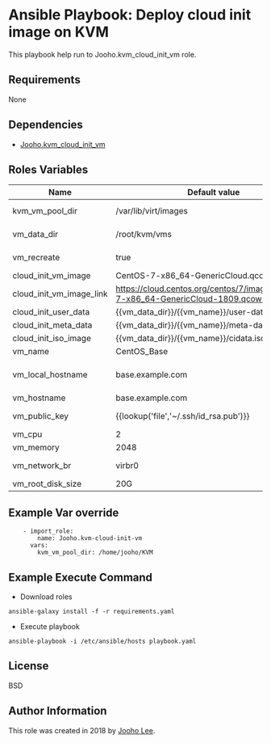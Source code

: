 Ansible Playbook: Deploy cloud init image on KVM
=========

This playbook help run to Jooho.kvm_cloud_init_vm role. 


Requirements
------------
None

Dependencies
------------

- [Jooho.kvm_cloud_init_vm](https://galaxy.ansible.com/Jooho/kvm_cloud_init_vm/)

Roles Variables
--------------

| Name                     | Default value                                                                    | Requird | Description                                                |
| ------------------------ | -------------------------------------------------------------------------------- | ------- | ---------------------------------------------------------- |
| kvm_vm_pool_dir          | /var/lib/virt/images                                                             | no      | The path where KVM VM images are stored                    |
| vm_data_dir              | /root/kvm/vms                                                                    | no      | The path where VM information are stored                   |
| vm_recreate              | true                                                                             | no      | Set false, if the same vm exist                            |
| cloud_init_vm_image      | CentOS-7-x86_64-GenericCloud.qcow2                                               | no      | Cloud init image name                                      |
| cloud_init_vm_image_link | https://cloud.centos.org/centos/7/images/CentOS-7-x86_64-GenericCloud-1809.qcow2 | no      | Cloud init image download link                             |
| cloud_init_user_data     | {{vm_data_dir}}/{{vm_name}}/user-data                                            | no      | Cloud init user data file                                  |
| cloud_init_meta_data     | {{vm_data_dir}}/{{vm_name}}/meta-data                                            | no      | Cloud init meta data file                                  |
| cloud_init_iso_image     | {{vm_data_dir}}/{{vm_name}}/cidata.iso                                           | no      | Cloud init booting image                                   |
| vm_name                  | CentOS_Base                                                                      | no      |                                                            |
| vm_local_hostname        | base.example.com                                                                             | no      | VM internal hostname(it can be the same with vm_hostname)  |
| vm_hostname              | base.example.com                                                                 | no      | VM public hostname                                         |
| vm_public_key            | {{lookup('file','~/.ssh/id_rsa.pub')}}                                           | no      | SSH public key to login to the VM(ocp/redhat,centos/(ssh)) |
| vm_cpu                   | 2                                                                                | no      |                                                            |
| vm_memory                | 2048                                                                             | no      |                                                            |
| vm_network_br            | virbr0                                                                       | no      | Default bridge name that the VM will use                   |
| vm_root_disk_size        | 20G                                                                              | no      |                                                            |

Example Var override
--------------------
```
    - import_role:
        name: Jooho.kvm-cloud-init-vm
      vars:
        kvm_vm_pool_dir: /home/jooho/KVM
```        


Example Execute Command
-----------------------

- Download roles
~~~
ansible-galaxy install -f -r requirements.yaml
~~~

- Execute playbook
~~~
ansible-playbook -i /etc/ansible/hosts playbook.yaml
~~~


License
-------

BSD

Author Information
------------------

This role was created in 2018 by [Jooho Lee](http://github.com/jooho).

